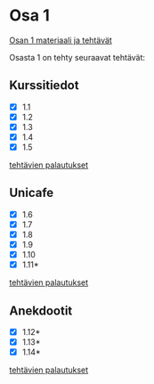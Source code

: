 # Osa 1

[Osan 1 materiaali ja tehtävät](https://fullstackopen.com/osa1)

Osasta 1 on tehty seuraavat tehtävät:

## Kurssitiedot

- [x] 1.1
- [x] 1.2
- [x] 1.3
- [x] 1.4
- [x] 1.5

[tehtävien palautukset](kurssitiedot/)

## Unicafe

- [x] 1.6
- [x] 1.7
- [x] 1.8
- [x] 1.9
- [x] 1.10
- [x] 1.11*

[tehtävien palautukset](unicafe/)

## Anekdootit

- [x] 1.12*
- [x] 1.13*
- [x] 1.14*

[tehtävien palautukset](anekdootit/)